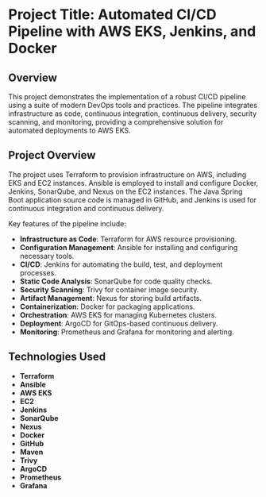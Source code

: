 # Project Title: Automated CI/CD Pipeline with AWS EKS, Jenkins, and Docker

## Overview

This project demonstrates the implementation of a robust CI/CD pipeline using a suite of modern DevOps tools and practices. The pipeline integrates infrastructure as code, continuous integration, continuous delivery, security scanning, and monitoring, providing a comprehensive solution for automated deployments to AWS EKS.

## Project Overview

The project uses Terraform to provision infrastructure on AWS, including EKS and EC2 instances. Ansible is employed to install and configure Docker, Jenkins, SonarQube, and Nexus on the EC2 instances. The Java Spring Boot application source code is managed in GitHub, and Jenkins is used for continuous integration and continuous delivery.

Key features of the pipeline include:

- **Infrastructure as Code**: Terraform for AWS resource provisioning.
- **Configuration Management**: Ansible for installing and configuring necessary tools.
- **CI/CD**: Jenkins for automating the build, test, and deployment processes.
- **Static Code Analysis**: SonarQube for code quality checks.
- **Security Scanning**: Trivy for container image security.
- **Artifact Management**: Nexus for storing build artifacts.
- **Containerization**: Docker for packaging applications.
- **Orchestration**: AWS EKS for managing Kubernetes clusters.
- **Deployment**: ArgoCD for GitOps-based continuous delivery.
- **Monitoring**: Prometheus and Grafana for monitoring and alerting.

## Technologies Used

- **Terraform**
- **Ansible**
- **AWS EKS**
- **EC2**
- **Jenkins**
- **SonarQube**
- **Nexus**
- **Docker**
- **GitHub**
- **Maven**
- **Trivy**
- **ArgoCD**
- **Prometheus**
- **Grafana**
